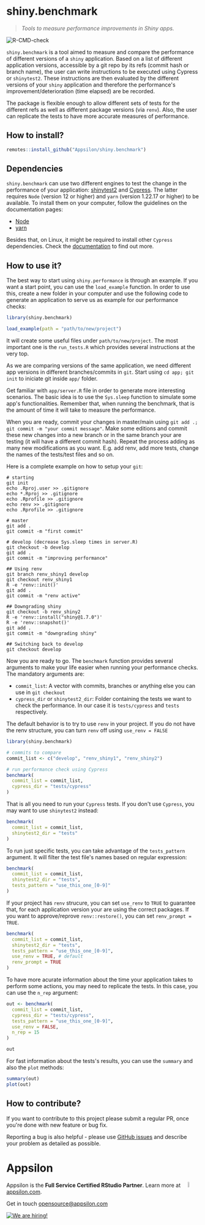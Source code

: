 # shiny.benchmark

> _Tools to measure performance improvements in Shiny apps._

<!-- badges: start -->
![R-CMD-check](https://github.com/Appsilon/shiny.benchmark/workflows/R-CMD-check/badge.svg)
<!-- badges: end -->

`shiny.benchmark` is a tool aimed to measure and compare the performance of different versions of a `shiny` application. Based on a list of different application versions, accessible by a git repo by its refs (commit hash or branch name), the user can write instructions to be executed using Cypress or `shinytest2`. These instructions are then evaluated by the different versions of your `shiny` application and therefore the performance's improvement/deterioration (time elapsed) are be recorded.

The package is flexible enough to allow different sets of tests for the different refs as well as different package versions (via `renv`). Also, the user can replicate the tests to have more accurate measures of performance.

How to install?
---------------

```r
remotes::install_github("Appsilon/shiny.benchmark")
```

Dependencies
------------

`shiny.benchmark` can use two different engines to test the change in the performance of your application: [shinytest2](https://rstudio.github.io/shinytest2/) and [Cypress](https://www.cypress.io/).
The latter requires `Node` (version 12 or higher) and `yarn` (version 1.22.17 or higher) to be available.
To install them on your computer, follow the guidelines on the documentation pages:

- [Node](https://nodejs.org/en/download/)
- [yarn](https://yarnpkg.com/getting-started/install)

Besides that, on Linux, it might be required to install other `Cypress` dependencies.
Check the [documentation](https://docs.cypress.io/guides/getting-started/installing-cypress#Linux-Prerequisites) to find out more.

How to use it?
--------------

The best way to start using `shiny.performance` is through an example. If you want a start point, you can use the `load_example` function. In order to use this, create a new folder in your computer and use the following code to generate an application to serve us as example for our performance checks:

```r
library(shiny.benchmark)

load_example(path = "path/to/new/project")
```

It will create some useful files under `path/to/new/project`. The most important one is the `run_tests.R` which provides several instructions at the very top.

As we are comparing versions of the same application, we need different app versions in different branches/commits in `git`. Start using `cd app; git init` to iniciate git inside `app/` folder.

Get familiar with `app/server.R` file in order to generate more interesting scenarios. The basic idea is to use the `Sys.sleep` function to simulate some app's functionalities. Remember that, when running the benchmark, that is the amount of time it will take to measure the performance.

When you are ready, commit your changes in master/main using `git add .; git commit -m "your commit message"`. Make some editions and commit these new changes into a new branch or in the same branch your are testing (it will have a different commit hash). Repeat the process adding as many new modifications as you want. E.g. add renv, add more tests, change the names of the tests/test files and so on.

Here is a complete example on how to setup your `git`:

```git
# starting
git init
echo .Rproj.user >> .gitignore
echo *.Rproj >> .gitignore
echo .Rprofile >> .gitignore
echo renv >> .gitignore
echo .Rprofile >> .gitignore

# master
git add .
git commit -m "first commit"

# develop (decrease Sys.sleep times in server.R)
git checkout -b develop
git add .
git commit -m "improving performance"

## Using renv
git branch renv_shiny1 develop
git checkout renv_shiny1
R -e 'renv::init()'
git add .
git commit -m "renv active"

## Downgrading shiny
git checkout -b renv_shiny2
R -e 'renv::install("shiny@1.7.0")'
R -e 'renv::snapshot()'
git add .
git commit -m "downgrading shiny"

## Switching back to develop
git checkout develop
```

Now you are ready to go. The `benchmark` function provides several arguments to make your life easier when running your performance checks. The mandatory arguments are:

- `commit_list`: A vector with commits, branches or anything else you can use in `git checkout`
- `cypress_dir` or `shinytest2_dir`: Folder containing the tests we want to check the performance. In our case it is `tests/cypress` and `tests` respectively.

The default behavior is to try to use `renv` in your project. If you do not have the renv structure, you can turn `renv` off using `use_renv = FALSE`

```r
library(shiny.benchmark)

# commits to compare
commit_list <- c("develop", "renv_shiny1", "renv_shiny2")

# run performance check using Cypress
benchmark(
  commit_list = commit_list,
  cypress_dir = "tests/cypress"
)
```

That is all you need to run your `Cypress` tests. If you don't use `Cypress`, you may want to use `shinytest2` instead:

```r
benchmark(
  commit_list = commit_list,
  shinytest2_dir = "tests"
)
```

To run just specific tests, you can take advantage of the `tests_pattern` argument. It will filter the test file's names based on regular expression:

```r
benchmark(
  commit_list = commit_list,
  shinytest2_dir = "tests",
  tests_pattern = "use_this_one_[0-9]"
)
```

If your project has `renv` strucure, you can set `use_renv` to `TRUE` to guarantee that, for each application version your are using the correct packages. If you want to approve/reprove `renv::restore()`, you can set `renv_prompt = TRUE`.

```r
benchmark(
  commit_list = commit_list,
  shinytest2_dir = "tests",
  tests_pattern = "use_this_one_[0-9]",
  use_renv = TRUE, # default
  renv_prompt = TRUE
)
```

To have more acurate information about the time your application takes to perform some actions, you may need to replicate the tests. In this case, you can use the `n_rep` argument:

```r
out <- benchmark(
  commit_list = commit_list,
  cypress_dir = "tests/cypress",
  tests_pattern = "use_this_one_[0-9]",
  use_renv = FALSE,
  n_rep = 15
)

out
```

For fast information about the tests's results, you can use the `summary` and also the `plot` methods:

```r
summary(out)
plot(out)
```

How to contribute?
------------------

If you want to contribute to this project please submit a regular PR, once you're done with new feature or bug fix.

Reporting a bug is also helpful - please use [GitHub issues](https://github.com/Appsilon/shiny.benchmark/issues) and describe your problem as detailed as possible.

Appsilon
========

<img src="https://avatars0.githubusercontent.com/u/6096772" align="right" alt="" width="6%" />

Appsilon is the **Full Service Certified RStudio Partner**. Learn more
at [appsilon.com](https://appsilon.com).

Get in touch [opensource@appsilon.com](opensource@appsilon.com)

<a href = "https://appsilon.com/careers/" target="_blank"><img src="http://d2v95fjda94ghc.cloudfront.net/hiring.png" alt="We are hiring!"/></a>
